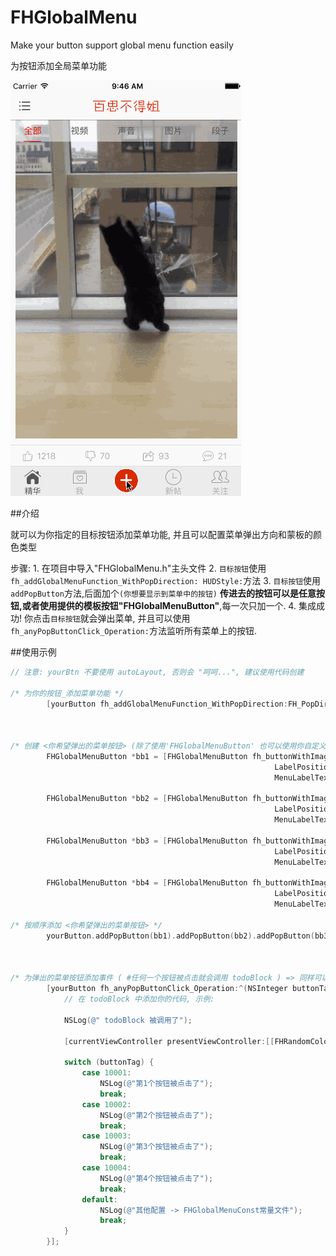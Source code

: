 # FHGlobalMenu

Make your button support global menu function easily

为按钮添加全局菜单功能



![demo1](https://github.com/rawlinxx/FHGlobalMenu/blob/master/demo1.gif)

##介绍

就可以为你指定的目标按钮添加菜单功能, 并且可以配置菜单弹出方向和蒙板的颜色类型

步骤:
        1. 在项目中导入"FHGlobalMenu.h"主头文件
        2. `目标按钮`使用`fh_addGlobalMenuFunction_WithPopDirection: HUDStyle:`方法
        3. `目标按钮`使用`addPopButton`方法,后面加个`(你想要显示到菜单中的按钮)`    **传进去的按钮可以是任意按钮,或者使用提供的模板按钮"FHGlobalMenuButton"**,每一次只加一个.
        4. 集成成功! 你点击`目标按钮`就会弹出菜单, 并且可以使用`fh_anyPopButtonClick_Operation:`方法监听所有菜单上的按钮.
        

##使用示例



``` objective-c
// 注意: yourBtn 不要使用 autoLayout, 否则会 "呵呵...", 建议使用代码创建

/* 为你的按钮_添加菜单功能 */
        [yourButton fh_addGlobalMenuFunction_WithPopDirection:FH_PopDirection_Downward HUDStyle:UIBlurEffectStyleLight];



/* 创建 <你希望弹出的菜单按钮> (除了使用'FHGlobalMenuButton' 也可以使用你自定义的按钮)*/
        FHGlobalMenuButton *bb1 = [FHGlobalMenuButton fh_buttonWithImage:[UIImage imageNamed:@"mine-icon-feedback"]
                                                           LabelPosition:FH_LabelPosition_Right
                                                           MenuLabelText:@"FirstButton"];

        FHGlobalMenuButton *bb2 = [FHGlobalMenuButton fh_buttonWithImage:[UIImage imageNamed:@"mine-icon-nearby"]
                                                           LabelPosition:FH_LabelPosition_Left
                                                           MenuLabelText:@"SecondButton"];

        FHGlobalMenuButton *bb3 = [FHGlobalMenuButton fh_buttonWithImage:[UIImage imageNamed:@"mine-icon-preview"]
                                                           LabelPosition:FH_LabelPosition_Right
                                                           MenuLabelText:@"ThirdButton"];

        FHGlobalMenuButton *bb4 = [FHGlobalMenuButton fh_buttonWithImage:[UIImage imageNamed:@"mine-icon-search"]
                                                           LabelPosition:FH_LabelPosition_Left
                                                           MenuLabelText:@"FourthButton"];

/* 按顺序添加 <你希望弹出的菜单按钮> */
        yourButton.addPopButton(bb1).addPopButton(bb2).addPopButton(bb3).addPopButton(bb4);



/* 为弹出的菜单按钮添加事件 ( #任何一个按钮被点击就会调用 todoBlock ) => 同样可以不使用该方法,自己为每个按钮手动添加事件 */
        [yourButton fh_anyPopButtonClick_Operation:^(NSInteger buttonTag, UIViewController *currentViewController) {
            // 在 todoBlock 中添加你的代码, 示例:

            NSLog(@" todoBlock 被调用了");

            [currentViewController presentViewController:[[FHRandomColorVC alloc] init] animated:YES completion:nil];

            switch (buttonTag) {
                case 10001:
                    NSLog(@"第1个按钮被点击了");
                    break;
                case 10002:
                    NSLog(@"第2个按钮被点击了");
                    break;
                case 10003:
                    NSLog(@"第3个按钮被点击了");
                    break;
                case 10004:
                    NSLog(@"第4个按钮被点击了");
                    break;
                default:
                    NSLog(@"其他配置 -> FHGlobalMenuConst常量文件");
                    break;
            }
        }];

```
